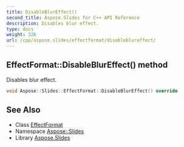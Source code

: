 ```yaml
---
title: DisableBlurEffect()
second_title: Aspose.Slides for C++ API Reference
description: Disables blur effect.
type: docs
weight: 326
url: /cpp/aspose.slides/effectformat/disableblureffect/
---
```

## EffectFormat::DisableBlurEffect() method


Disables blur effect.

```cpp
void Aspose::Slides::EffectFormat::DisableBlurEffect() override
```

## See Also

* Class [EffectFormat](./)
* Namespace [Aspose::Slides](../)
* Library [Aspose.Slides](../../)